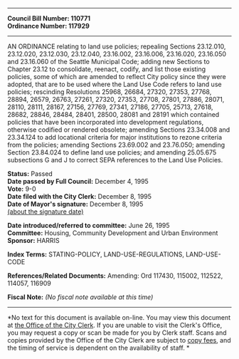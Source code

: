 * * * * *  
  
**Council Bill Number: [](#h0)[](#h2)110771**   
**Ordinance Number: 117929**  
  
* * * * *  
  
AN ORDINANCE relating to land use policies; repealing Sections 23.12.010, 23.12.020, 23.12.030, 23.12.040, 23.16.002, 23.16.006, 23.16.020, 23.16.050 and 23.16.060 of the Seattle Municipal Code; adding new Sections to Chapter 23.12 to consolidate, reenact, codify, and list those existing policies, some of which are amended to reflect City policy since they were adopted, that are to be used where the Land Use Code refers to land use policies; rescinding Resolutions 25968, 26684, 27320, 27353, 27768, 28894, 26579, 26763, 27261, 27320, 27353, 27708, 27801, 27886, 28071, 28110, 28111, 28167, 27156, 27769, 27341, 27186, 27705, 25713, 27618, 28682, 28846, 28484, 28401, 28500, 28081 and 28191 which contained policies that have been incorporated into development regulations, otherwise codified or rendered obsolete; amending Sections 23.34.008 and 23.34.124 to add locational criteria for major institutions to rezone criteria from the policies; amending Sections 23.69.002 and 23.76.050; amending Section 23.84.024 to define land use policies; and amending 25.05.675 subsections G and J to correct SEPA references to the Land Use Policies.  
  
**Status:** Passed   
**Date passed by Full Council:** December 4, 1995   
**Vote:** 9-0   
**Date filed with the City Clerk:** December 8, 1995   
**Date of Mayor's signature:** December 8, 1995   
[(about the signature date)](/~public/approvaldate.htm)   
  
  
**Date introduced/referred to committee:** June 26, 1995   
**Committee:** Housing, Community Development and Urban Environment   
**Sponsor:** HARRIS   
  
**Index Terms:** STATING-POLICY, LAND-USE-REGULATIONS, LAND-USE-CODE  
  
**References/Related Documents:** Amending: Ord 117430, 115002, 112522, 114057, 116909  
  
**Fiscal Note:** *(No fiscal note available at this time)*  
  
* * * * *  
  
*No text for this document is available on-line. You may view this document at [the Office of the City Clerk](http://www.seattle.gov/leg/clerk/contactUs.htm). If you are unable to visit the Clerk's Office, you may request a copy or scan be made for you by Clerk staff. Scans and copies provided by the Office of the City Clerk are subject to [copy fees](http://clerk.seattle.gov/~public/clerkfees.htm), and the timing of service is dependent on the availability of staff. *  
  
  
